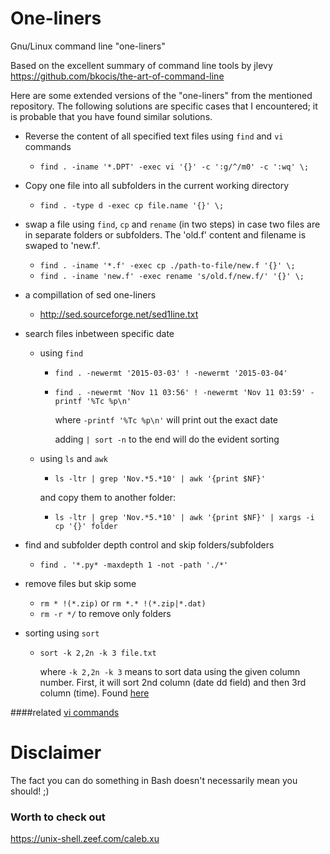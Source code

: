 # One-liners
Gnu/Linux command line "one-liners"

Based on the excellent summary of command line tools by jlevy 
https://github.com/bkocis/the-art-of-command-line

Here are some extended versions of the "one-liners" from the mentioned repository. The following solutions are specific cases that I encountered; it is probable that you have found similar solutions.  

- Reverse the content of all specified text files using `find` and `vi` commands 

	- `find . -iname '*.DPT' -exec vi '{}' -c ':g/^/m0' -c ':wq' \;`

- Copy one file into all subfolders in the current working directory 

	- `find . -type d -exec cp file.name '{}' \;`

- swap a file using `find`, `cp` and `rename` (in two steps) in case two files are in separate folders or subfolders. The 'old.f' content and filename is swaped to 'new.f'. 
	- `find . -iname '*.f' -exec cp ./path-to-file/new.f '{}' \;`
	- `find . -iname 'new.f' -exec rename 's/old.f/new.f/' '{}' \;`

- a compillation of sed one-liners 
	- http://sed.sourceforge.net/sed1line.txt

- search files inbetween specific date
	- using `find`
		- `find . -newermt '2015-03-03' ! -newermt '2015-03-04'` 
		- `find . -newermt 'Nov 11 03:56' ! -newermt 'Nov 11 03:59' -printf '%Tc %p\n'`

			where `-printf '%Tc %p\n'` will print out the exact date 

			adding `| sort -n` to the end will do the evident sorting

	- using `ls` and `awk`
		- `ls -ltr | grep 'Nov.*5.*10' | awk '{print $NF}'`

		and copy them to another folder:

		- `ls -ltr | grep 'Nov.*5.*10' | awk '{print $NF}' | xargs -i cp '{}' folder`

- find and subfolder depth control and skip folders/subfolders 
	- `find . '*.py* -maxdepth 1 -not -path './*' ` 



- remove files but skip some
	- `rm * !(*.zip)` or `rm *.* !(*.zip|*.dat)`
	- `rm -r */` to remove only folders 


- sorting using `sort`
	- `sort -k 2,2n -k 3 file.txt`

		where `-k 2,2n -k 3` means to sort data using the given column number. First, it will sort 2nd column (date dd field) and then 3rd column (time). Found [here](http://www.cyberciti.biz/faq/linux-unix-sort-date-data-using-sortcommand/)



####related
[vi commands](https://github.com/bkocis/linux_rc-s/blob/master/playing_with_vi/)


# Disclaimer 

The fact you can do something in Bash doesn't necessarily mean you should! ;)

### Worth to check out 
https://unix-shell.zeef.com/caleb.xu
